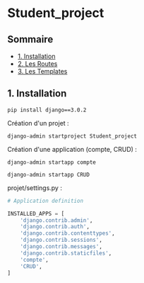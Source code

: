 # Student_project

## Sommaire 

* [1. Installation](#Section_1) 
* [2. Les Routes](#Section_2)
* [3. Les Templates](#Section_3)


## 1. Installation<a class="anchor" id="section_1"></a>  


```
pip install django==3.0.2
```
Création d'un projet :
```
django-admin startproject Student_project
```
Création d'une application (compte, CRUD) :

```
django-admin startapp compte
```
```
django-admin startapp CRUD
```

projet/settings.py :

```python
# Application definition

INSTALLED_APPS = [
    'django.contrib.admin',
    'django.contrib.auth',
    'django.contrib.contenttypes',
    'django.contrib.sessions',
    'django.contrib.messages',
    'django.contrib.staticfiles',
    'compte',
    'CRUD',
]
```